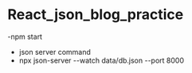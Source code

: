 # React_json_blog_practice
-npm start
- json server command
-  npx json-server --watch data/db.json --port 8000

